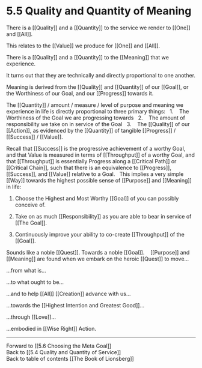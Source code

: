 # 5.5 Quality and Quantity of Meaning

There is a [[Quality]] and a [[Quantity]] to the service we render to [[One]] and [[All]].  

This relates to the [[Value]] we produce for [[One]] and [[All]].  

There is a [[Quality]] and a [[Quantity]] to the [[Meaning]] that we experience. 

It turns out that they are technically and directly proportional to one another. 

Meaning is derived from the [[Quality]] and [[Quantity]] of our [[Goal]], or the Worthiness of our Goal, and our [[Progress]] towards it. 

The [[Quantity]] / amount / measure / level of purpose and meaning we experience in life is directly proportional to three primary things: 
 
1.    The Worthiness of the Goal we are progressing towards
 
2.    The amount of responsibility we take on in service of the Goal
 
3.    The [[Quality]] of our [[Action]], as evidenced by the [[Quantity]] of tangible [[Progress]] / [[Success]] / [[Value]]. 

Recall that [[Success]] is the progressive achievement of a worthy Goal, and that Value is measured in terms of [[Throughput]] of a worthy Goal, and that [[Throughput]] is essentially Progress along a [[Critical Path]] or [[Critical Chain]], such that there is an equivalence to [[Progress]], [[Success]], and [[Value]] relative to a Goal. 
 
This implies a very simple [[Way]] towards the highest possible sense of [[Purpose]] and [[Meaning]] in life: 

1. Choose the Highest and Most Worthy [[Goal]] of you can possibly conceive of. 

2.  Take on as much [[Responsibility]] as you are able to bear in service of [[The Goal]].   

3. Continuously improve your ability to co-create [[Throughput]] of the [[Goal]]. 

Sounds like a noble [[Quest]]. Towards a noble [[Goal]].
  
[[Purpose]] and [[Meaning]] are found when we embark on the heroic [[Quest]] to move… 

…from what is…

 …to what ought to be…

…and to help [[All]] [[Creation]] advance with us… 

…towards the [[Highest Intention and Greatest Good]]…

…through [[Love]]…

…embodied in [[Wise Right]] Action. 

___

Forward to [[5.6 Choosing the Meta Goal]]      
Back to [[5.4 Quality and Quantity of Service]]      
Back to table of contents [[The Book of Lionsberg]]  
 

